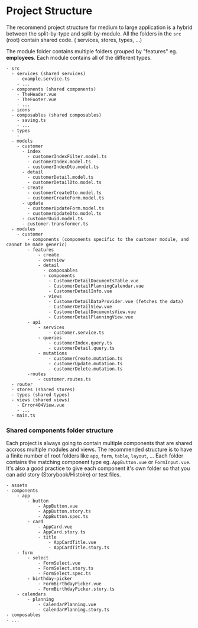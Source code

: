 # Project Structure

The recommend project structure for medium to large application is a hybrid between the split-by-type and split-by-module. All the folders in the `src` (root) contain shared code. (
services, stores, types, ...)

The module folder contains multiple folders grouped by "features" eg. **employees**. Each module contains all of the different types.

```
- src
  - services (shared services)
    - example.service.ts
    - ...
  - components (shared components)
    - TheHeader.vue
    - TheFooter.vue
    - ...
  - icons
  - composables (shared composables)
    - saving.ts
    - ...
  - types
    -
  - models
    - customer
      - index
        - customerIndexFilter.model.ts
        - customerIndex.model.ts
        - customerIndexDto.model.ts
      - detail
        - customerDetail.model.ts
        - customerDetailDto.model.ts
      - create
        - customerCreateDto.model.ts
        - customerCreateForm.model.ts
      - update
        - customerUpdateForm.model.ts
        - customerUpdateDto.model.ts
      - customerUuid.model.ts
      - customer.transformer.ts
  - modules
    - customer
        - components (components specific to the customer module, and cannot be made generic)
        - features
            - create
            - overview
            - detail
              - composables
              - components
                - CustomerDetailDocumentsTable.vue
                - CustomerDetailPlanningCalendar.vue
                - CustomerDetailInfo.vue
              - views
                - CustomerDetailDataProvider.vue (fetches the data)
                - CustomerDetailView.vue
                - CustomerDetailDocumentsView.vue
                - CustomerDetailPlanningView.vue
        - api 
            - services
                - customer.service.ts
            - queries
                - customerIndex.query.ts
                - customerDetail.query.ts
            - mutations
                - customerCreate.mutation.ts
                - customerUpdate.mutation.ts
                - customerDelete.mutation.ts
        -routes
            - customer.routes.ts
  - router
  - stores (shared stores)
  - types (shared types)
  - views (shared views)
    - Error404View.vue
    - ...
  - main.ts
```

### Shared components folder structure

Each project is always going to contain multiple components that are shared accross multiple modules and views.
The recommended structure is to have a finite number of root folders like `app`, `form`, `table`, `layout`, ...
Each folder contains the matching component type eg. `AppButton.vue` or `FormInput.vue`.
It's also a good practice to give each component it's own folder so that you can add story (Storybook/Histoire) or test files.

```
- assets
- components
    - app
        - button
            - AppButton.vue
            - AppButton.story.ts
            - AppButton.spec.ts
        - card
            - AppCard.vue
            - AppCard.story.ts
            - title
                - AppCardTitle.vue
                - AppCardTitle.story.ts
    - form
        - select
            - FormSelect.vue
            - FormSelect.story.ts
            - FormSelect.spec.ts
        - birthday-picker
            - FormBirthdayPicker.vue
            - FormBirthdayPicker.story.ts
    - calendars
        - planning
            - CalendarPlanning.vue
            - CalendarPlanning.story.ts
- composables
- ...
```
